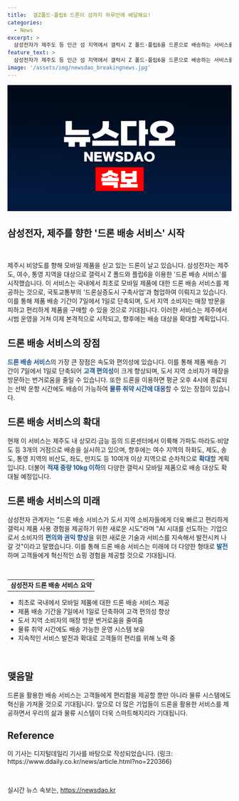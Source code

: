 ```yaml
---
title:  갤Z폴드·플립6 드론이 섬까지 하루만에 배달해요!
categories:
  - News
excerpt: >
  삼성전자가 제주도 등 인근 섬 지역에서 갤럭시 Z 폴드·플립6을 드론으로 배송하는 서비스를 실시한다. 국내 최초인 이 서비스는 국토교통부와의 협업을 통해 이루어진다. 드론을 활용함으로써 배송 시간이 대폭 단축되며, 도서 지역 소비자의 편의성이 개선될 것으로 예상된다. 삼성전자는 향후 제품 범위를 확대할 계획이며, 제주, 여수, 통영 등에서 서비스를 시작하여 지역을 확대할 예정이다.
feature_text: >
  삼성전자가 제주도 등 인근 섬 지역에서 갤럭시 Z 폴드·플립6을 드론으로 배송하는 서비스를 실시한다. 국내 최초인 이 서비스는 국토교통부와의 협업을 통해 이루어진다. 드론을 활용함으로써 배송 시간이 대폭 단축되며, 도서 지역 소비자의 편의성이 개선될 것으로 예상된다. 삼성전자는 향후 제품 범위를 확대할 계획이며, 제주, 여수, 통영 등에서 서비스를 시작하여 지역을 확대할 예정이다.
image: '/assets/img/newsdao_breakingnews.jpg'
---
```


<p><img src="/assets/img/newsdao_breakingnews.jpg" alt="cryptoinkorea 속보" /></p>

<h2 data-ke-size="size26">삼성전자, 제주를 향한 '드론 배송 서비스' 시작</h2>

<p data-ke-size="size16">&nbsp;</p>

<p>제주시 비양도를 향해 모바일 제품을 싣고 있는 드론이 날고 있습니다. 삼성전자는 제주도, 여수, 통영 지역을 대상으로 갤럭시 Z 폴드와 플립6을 이용한 '드론 배송 서비스'를 시작했습니다. 이 서비스는 국내에서 최초로 모바일 제품에 대한 드론 배송 서비스를 제공하는 것으로, 국토교통부의 '드론실증도시 구축사업'과 협업하여 이뤄지고 있습니다. 이를 통해 제품 배송 기간이 7일에서 1일로 단축되며, 도서 지역 소비자는 매장 방문을 피하고 편리하게 제품을 구매할 수 있을 것으로 기대됩니다. 이러한 서비스는 제주에서 시범 운영을 거쳐 이제 본격적으로 시작되고, 향후에는 배송 대상을 확대할 계획입니다.</p></p>

<h2 data-ke-size="size24">드론 배송 서비스의 장점</h2>

<p data-ke-size="size16"><b><span style="color: #1a5490;">드론 배송 서비스</span></b>의 가장 큰 장점은 속도와 편의성에 있습니다. 이를 통해 제품 배송 기간이 7일에서 1일로 단축되어 <b><span style="color: #1a5490;">고객 편의성</span></b>이 크게 향상되며, 도서 지역 소비자가 매장을 방문하는 번거로움을 줄일 수 있습니다. 또한 드론을 이용하면 평균 오후 4시에 종료되는 선박 운항 시간에도 배송이 가능하여 <b><span style="color: #1a5490;">물류 취약 시간에 대응</span></b>할 수 있는 장점이 있습니다.</p>

<h2 data-ke-size="size24">드론 배송 서비스의 확대</h2>

<p data-ke-size="size16">현재 이 서비스는 제주도 내 상모리∙금능 등의 드론센터에서 이륙해 가파도∙마라도∙비양도 등 3개의 거점으로 배송을 실시하고 있으며, 향후에는 여수 지역의 하화도, 제도, 송도, 통영 지역의 비산도, 좌도, 만지도 등 10여개 이상 지역으로 순차적으로 <b><span style="color: #1a5490;">확대</span></b>할 계획입니다. 더불어 <b><span style="color: #1a5490;">적재 중량 10kg 이하</span></b>의 다양한 갤럭시 모바일 제품으로 배송 대상도 확대될 예정입니다.</p>

<h2 data-ke-size="size24">드론 배송 서비스의 미래</h2>

<p data-ke-size="size16">삼성전자 관계자는 "드론 배송 서비스가 도서 지역 소비자들에게 더욱 빠르고 편리하게 갤럭시 제품 사용 경험을 제공하기 위한 새로운 시도"라며 "AI 시대를 선도하는 기업으로서 소비자의 <b><span style="color: #1a5490;">편의와 권익 향상</span></b>을 위한 새로운 기술과 서비스를 지속해서 발전시켜 나갈 것"이라고 말했습니다. 이를 통해 드론 배송 서비스는 미래에 더 다양한 형태로 <b><span style="color: #1a5490;">발전</span></b>하며 고객들에게 혁신적인 쇼핑 경험을 제공할 것으로 기대됩니다.</p>

<p data-ke-size="size16">&nbsp;</p>

<table>
<tbody>
<tr>
<td style="text-align: center; height: 17px;"><b>삼성전자 드론 배송 서비스 요약</b></td>
</tr>
</tbody>
</table>

<ul>
<li>최초로 국내에서 모바일 제품에 대한 드론 배송 서비스 제공</li>
<li>제품 배송 기간을 7일에서 1일로 단축하여 고객 편의성 향상</li>
<li>도서 지역 소비자의 매장 방문 번거로움을 줄여줌</li>
<li>물류 취약 시간에도 배송 가능한 운영 시스템 보유</li>
<li>지속적인 서비스 발전과 확대로 고객들의 편리를 위해 노력 중</li>
</ul>

<p data-ke-size="size16">&nbsp;</p>

<h2 data-ke-size="size24">맺음말</h2>

<p data-ke-size="size16">드론을 활용한 배송 서비스는 고객들에게 편리함을 제공할 뿐만 아니라 물류 시스템에도 혁신을 가져올 것으로 기대됩니다. 앞으로 더 많은 기업들이 드론을 활용한 서비스를 제공하면서 우리의 삶과 물류 시스템이 더욱 스마트해지리라 기대됩니다.</p>

<h2 data-ke-size="size24">Reference</h2>

<p data-ke-size="size16">이 기사는 디지털데일리 기사를 바탕으로 작성되었습니다. (링크: https://www.ddaily.co.kr/news/article.html?no=220366)</p>

<p data-ke-size="size16">&nbsp;</p>
실시간 뉴스 속보는, <a href="https://newsdao.kr" rel="dofollow">https://newsdao.kr</a>


